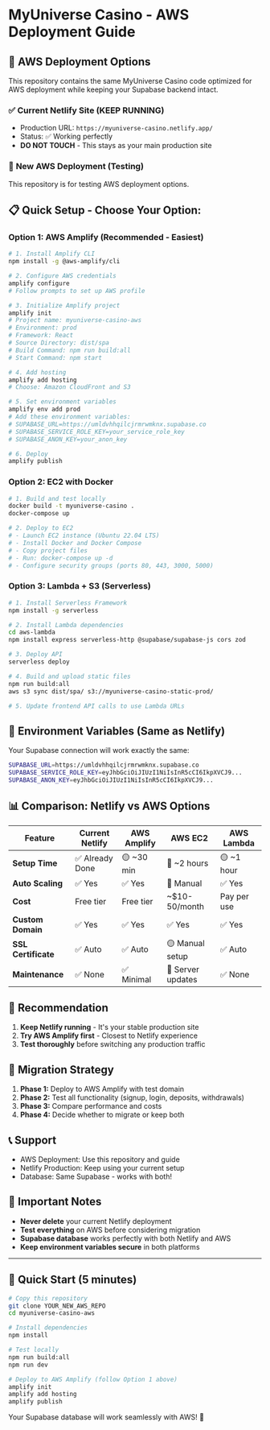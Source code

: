 # MyUniverse Casino - AWS Deployment Guide

## 🚀 AWS Deployment Options

This repository contains the same MyUniverse Casino code optimized for AWS deployment while keeping your Supabase backend intact.

### ✅ **Current Netlify Site (KEEP RUNNING)**
- Production URL: `https://myuniverse-casino.netlify.app/`
- Status: ✅ Working perfectly
- **DO NOT TOUCH** - This stays as your main production site

### 🔄 **New AWS Deployment (Testing)**
This repository is for testing AWS deployment options.

## 📋 **Quick Setup - Choose Your Option:**

### **Option 1: AWS Amplify (Recommended - Easiest)**

```bash
# 1. Install Amplify CLI
npm install -g @aws-amplify/cli

# 2. Configure AWS credentials
amplify configure
# Follow prompts to set up AWS profile

# 3. Initialize Amplify project
amplify init
# Project name: myuniverse-casino-aws
# Environment: prod
# Framework: React
# Source Directory: dist/spa
# Build Command: npm run build:all
# Start Command: npm start

# 4. Add hosting
amplify add hosting
# Choose: Amazon CloudFront and S3

# 5. Set environment variables
amplify env add prod
# Add these environment variables:
# SUPABASE_URL=https://umldvhhqilcjrmrwmknx.supabase.co
# SUPABASE_SERVICE_ROLE_KEY=your_service_role_key
# SUPABASE_ANON_KEY=your_anon_key

# 6. Deploy
amplify publish
```

### **Option 2: EC2 with Docker**

```bash
# 1. Build and test locally
docker build -t myuniverse-casino .
docker-compose up

# 2. Deploy to EC2
# - Launch EC2 instance (Ubuntu 22.04 LTS)
# - Install Docker and Docker Compose
# - Copy project files
# - Run: docker-compose up -d
# - Configure security groups (ports 80, 443, 3000, 5000)
```

### **Option 3: Lambda + S3 (Serverless)**

```bash
# 1. Install Serverless Framework
npm install -g serverless

# 2. Install Lambda dependencies
cd aws-lambda
npm install express serverless-http @supabase/supabase-js cors zod

# 3. Deploy API
serverless deploy

# 4. Build and upload static files
npm run build:all
aws s3 sync dist/spa/ s3://myuniverse-casino-static-prod/

# 5. Update frontend API calls to use Lambda URLs
```

## 🔧 **Environment Variables (Same as Netlify)**

Your Supabase connection will work exactly the same:

```bash
SUPABASE_URL=https://umldvhhqilcjrmrwmknx.supabase.co
SUPABASE_SERVICE_ROLE_KEY=eyJhbGciOiJIUzI1NiIsInR5cCI6IkpXVCJ9...
SUPABASE_ANON_KEY=eyJhbGciOiJIUzI1NiIsInR5cCI6IkpXVCJ9...
```

## 📊 **Comparison: Netlify vs AWS Options**

| Feature | Current Netlify | AWS Amplify | AWS EC2 | AWS Lambda |
|---------|----------------|-------------|---------|------------|
| **Setup Time** | ✅ Already Done | 🟡 ~30 min | 🔴 ~2 hours | 🟡 ~1 hour |
| **Auto Scaling** | ✅ Yes | ✅ Yes | 🔴 Manual | ✅ Yes |
| **Cost** | Free tier | Free tier | ~$10-50/month | Pay per use |
| **Custom Domain** | ✅ Yes | ✅ Yes | ✅ Yes | ✅ Yes |
| **SSL Certificate** | ✅ Auto | ✅ Auto | 🟡 Manual setup | ✅ Auto |
| **Maintenance** | ✅ None | ✅ Minimal | 🔴 Server updates | ✅ None |

## 🎯 **Recommendation**

1. **Keep Netlify running** - It's your stable production site
2. **Try AWS Amplify first** - Closest to Netlify experience
3. **Test thoroughly** before switching any production traffic

## 🔄 **Migration Strategy**

1. **Phase 1:** Deploy to AWS Amplify with test domain
2. **Phase 2:** Test all functionality (signup, login, deposits, withdrawals)
3. **Phase 3:** Compare performance and costs
4. **Phase 4:** Decide whether to migrate or keep both

## 📞 **Support**

- AWS Deployment: Use this repository and guide
- Netlify Production: Keep using your current setup
- Database: Same Supabase - works with both!

## 🚨 **Important Notes**

- **Never delete** your current Netlify deployment
- **Test everything** on AWS before considering migration
- **Supabase database** works perfectly with both Netlify and AWS
- **Keep environment variables secure** in both platforms

---

## 🏁 **Quick Start (5 minutes)**

```bash
# Copy this repository
git clone YOUR_NEW_AWS_REPO
cd myuniverse-casino-aws

# Install dependencies
npm install

# Test locally
npm run build:all
npm run dev

# Deploy to AWS Amplify (follow Option 1 above)
amplify init
amplify add hosting
amplify publish
```

Your Supabase database will work seamlessly with AWS! 🎉
